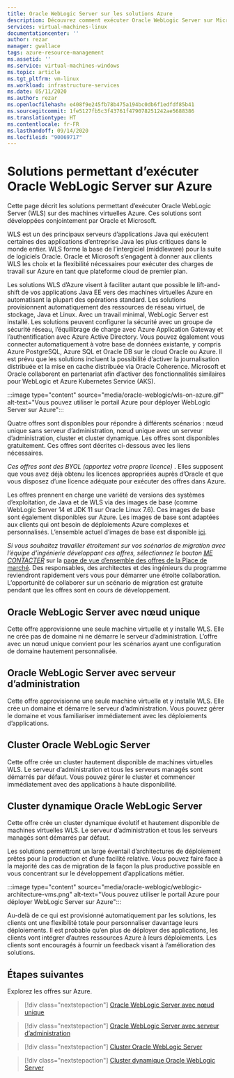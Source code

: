 ```yaml
---
title: Oracle WebLogic Server sur les solutions Azure
description: Découvrez comment exécuter Oracle WebLogic Server sur Microsoft Azure.
services: virtual-machines-linux
documentationcenter: ''
author: rezar
manager: gwallace
tags: azure-resource-management
ms.assetid: ''
ms.service: virtual-machines-windows
ms.topic: article
ms.tgt_pltfrm: vm-linux
ms.workload: infrastructure-services
ms.date: 05/11/2020
ms.author: rezar
ms.openlocfilehash: e408f9e245fb78b475a194bc0db6f1edfdf85b41
ms.sourcegitcommit: 1fe5127fb5c3f43761f479078251242ae5688386
ms.translationtype: HT
ms.contentlocale: fr-FR
ms.lasthandoff: 09/14/2020
ms.locfileid: "90069717"
---
```

# <a name="solutions-for-running-oracle-weblogic-server-on-azure"></a>Solutions permettant d’exécuter Oracle WebLogic Server sur Azure

Cette page décrit les solutions permettant d’exécuter Oracle WebLogic Server (WLS) sur des machines virtuelles Azure. Ces solutions sont développées conjointement par Oracle et Microsoft.

WLS est un des principaux serveurs d’applications Java qui exécutent certaines des applications d’entreprise Java les plus critiques dans le monde entier. WLS forme la base de l’intergiciel (middleware) pour la suite de logiciels Oracle. Oracle et Microsoft s’engagent à donner aux clients WLS les choix et la flexibilité nécessaires pour exécuter des charges de travail sur Azure en tant que plateforme cloud de premier plan.

Les solutions WLS d’Azure visent à faciliter autant que possible le lift-and-shift de vos applications Java EE vers des machines virtuelles Azure en automatisant la plupart des opérations standard. Les solutions provisionnent automatiquement des ressources de réseau virtuel, de stockage, Java et Linux. Avec un travail minimal, WebLogic Server est installé. Les solutions peuvent configurer la sécurité avec un groupe de sécurité réseau, l’équilibrage de charge avec Azure Application Gateway et l’authentification avec Azure Active Directory. Vous pouvez également vous connecter automatiquement à votre base de données existante, y compris Azure PostgreSQL, Azure SQL et Oracle DB sur le cloud Oracle ou Azure. Il est prévu que les solutions incluent la possibilité d’activer la journalisation distribuée et la mise en cache distribuée via Oracle Coherence. Microsoft et Oracle collaborent en partenariat afin d’activer des fonctionnalités similaires pour WebLogic et Azure Kubernetes Service (AKS).

:::image type="content" source="media/oracle-weblogic/wls-on-azure.gif" alt-text="Vous pouvez utiliser le portail Azure pour déployer WebLogic Server sur Azure":::

Quatre offres sont disponibles pour répondre à différents scénarios : nœud unique sans serveur d’administration, nœud unique avec un serveur d’administration, cluster et cluster dynamique. Les offres sont disponibles gratuitement. Ces offres sont décrites ci-dessous avec les liens nécessaires.

_Ces offres sont des BYOL (apportez votre propre licence)_ . Elles supposent que vous avez déjà obtenu les licences appropriées auprès d’Oracle et que vous disposez d’une licence adéquate pour exécuter des offres dans Azure.

Les offres prennent en charge une variété de versions des systèmes d’exploitation, de Java et de WLS via des images de base (comme WebLogic Server 14 et JDK 11 sur Oracle Linux 7.6). Ces images de base sont également disponibles sur Azure. Les images de base sont adaptées aux clients qui ont besoin de déploiements Azure complexes et personnalisés. L’ensemble actuel d’images de base est disponible [ici](https://azuremarketplace.microsoft.com/en-us/marketplace/apps?search=WebLogic%20Server%20Base%20Image&page=1).

_Si vous souhaitez travailler étroitement sur vos scénarios de migration avec l’équipe d’ingénierie développant ces offres, sélectionnez le bouton [ME CONTACTER](https://azuremarketplace.microsoft.com/en-us/marketplace/apps/oracle.oraclelinux-wls-cluster?tab=Overview)_ sur la [page de vue d’ensemble des offres de la Place de marché](https://azuremarketplace.microsoft.com/en-us/marketplace/apps/oracle.oraclelinux-wls-cluster?tab=Overview). Des responsables, des architectes et des ingénieurs du programme reviendront rapidement vers vous pour démarrer une étroite collaboration. L’opportunité de collaborer sur un scénario de migration est gratuite pendant que les offres sont en cours de développement.

## <a name="oracle-weblogic-server-single-node"></a>Oracle WebLogic Server avec nœud unique

Cette offre approvisionne une seule machine virtuelle et y installe WLS. Elle ne crée pas de domaine ni ne démarre le serveur d’administration. L’offre avec un nœud unique convient pour les scénarios ayant une configuration de domaine hautement personnalisée.

## <a name="oracle-weblogic-server-with-admin-server"></a>Oracle WebLogic Server avec serveur d’administration

Cette offre approvisionne une seule machine virtuelle et y installe WLS. Elle crée un domaine et démarre le serveur d’administration. Vous pouvez gérer le domaine et vous familiariser immédiatement avec les déploiements d’applications.

## <a name="oracle-weblogic-server-cluster"></a>Cluster Oracle WebLogic Server

Cette offre crée un cluster hautement disponible de machines virtuelles WLS. Le serveur d’administration et tous les serveurs managés sont démarrés par défaut. Vous pouvez gérer le cluster et commencer immédiatement avec des applications à haute disponibilité.

## <a name="oracle-weblogic-server-dynamic-cluster"></a>Cluster dynamique Oracle WebLogic Server

Cette offre crée un cluster dynamique évolutif et hautement disponible de machines virtuelles WLS. Le serveur d’administration et tous les serveurs managés sont démarrés par défaut.

Les solutions permettront un large éventail d’architectures de déploiement prêtes pour la production et d’une facilité relative. Vous pouvez faire face à la majorité des cas de migration de la façon la plus productive possible en vous concentrant sur le développement d’applications métier.

:::image type="content" source="media/oracle-weblogic/weblogic-architecture-vms.png" alt-text="Vous pouvez utiliser le portail Azure pour déployer WebLogic Server sur Azure":::

Au-delà de ce qui est provisionné automatiquement par les solutions, les clients ont une flexibilité totale pour personnaliser davantage leurs déploiements. Il est probable qu’en plus de déployer des applications, les clients vont intégrer d’autres ressources Azure à leurs déploiements. Les clients sont encouragés à fournir un feedback visant à l’amélioration des solutions.

## <a name="next-steps"></a>Étapes suivantes

Explorez les offres sur Azure.

> [!div class="nextstepaction"]
> [Oracle WebLogic Server avec nœud unique](https://portal.azure.com/#create/oracle.20191001-arm-oraclelinux-wls20191001-arm-oraclelinux-wls)

> [!div class="nextstepaction"]
> [Oracle WebLogic Server avec serveur d’administration](https://portal.azure.com/#create/oracle.20191009-arm-oraclelinux-wls-admin20191009-arm-oraclelinux-wls-admin)

> [!div class="nextstepaction"]
> [Cluster Oracle WebLogic Server](https://portal.azure.com/#create/oracle.20191007-arm-oraclelinux-wls-cluster20191007-arm-oraclelinux-wls-cluster)

> [!div class="nextstepaction"]
> [Cluster dynamique Oracle WebLogic Server](https://portal.azure.com/#create/oracle.20191021-arm-oraclelinux-wls-dynamic-cluster20191021-arm-oraclelinux-wls-dynamic-cluster)
